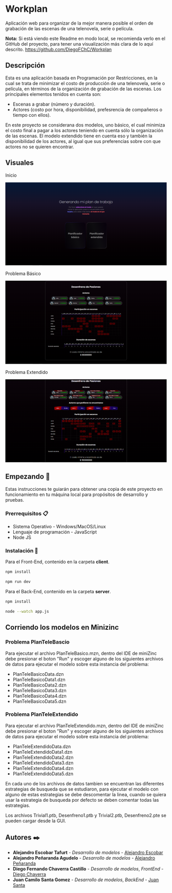 # Workplan

Aplicación web para organizar de la mejor manera posible el orden de grabación de las escenas de una telenovela, serie o película.

**Nota:** Si está viendo este Readme en modo local, se recomienda verlo en el GitHub del proyecto, para tener una visualización más clara de lo aquí descrito. https://github.com/DiegoFChC/Workplan

## Descripción

Esta es una aplicación basada en Programación por Restricciones, en la cual se trata de minimizar el costo de producción de una telenovela, serie o película, en términos de la organización de grabación de las escenas. Los principales elementos tenidos en cuenta son:

- Escenas a grabar (número y duración).
- Actores (costo por hora, disponibilidad, prefesrencia de compañeros o tiempo con ellos).

En este proyecto se considerana dos modelos, uno básico, el cual minimiza el costo final a pagar a los actores teniendo en cuenta sólo la organización de las escenas. El modelo extendido tiene en cuenta eso y también la disponibilidad de los actores, al igual que sus preferencias sobre con que actores no se quieren encontrar.

## Visuales

Inicio

![Screenshot of a comment on a GitHub issue showing an image, added in the Markdown, of an Octocat smiling and raising a tentacle.](https://github.com/DiegoFChC/Workplan/blob/main/client/public/Pantalla%201.png)

Problema Básico

![Screenshot of a comment on a GitHub issue showing an image, added in the Markdown, of an Octocat smiling and raising a tentacle.](https://github.com/DiegoFChC/Workplan/blob/main/client/public/Pantalla%202.png)

Problema Extendido

![Screenshot of a comment on a GitHub issue showing an image, added in the Markdown, of an Octocat smiling and raising a tentacle.](https://github.com/DiegoFChC/Workplan/blob/main/client/public/Pantalla%203.png)

## Empezando 🚀

Estas instrucciones te guiarán para obtener una copia de este proyecto en funcionamiento en tu máquina local para propósitos de desarrollo y pruebas.

### Prerrequisitos 📋

- Sistema Operativo - Windows/MacOS/Linux
- Lenguaje de programación - JavaScript
- Node JS

### Instalación 🔧

Para el Front-End, contenido en la carpeta **client**.

```bash
npm install
```

```bash
npm run dev
```

Para el Back-End, contenido en la carpeta **server**.

```bash
npm install
```

```bash
node --watch app.js
```
## Corriendo los modelos en Minizinc

### Problema PlanTeleBascio

Para ejecutar el archivo PlanTeleBasico.mzn, dentro del IDE de miniZinc debe presionar el boton "Run" y escoger alguno de los siguientes archivos de datos para  ejecutar el modelo sobre  esta instancia 
del problema: 

- PlanTeleBasicoData.dzn
- PlanTeleBasicoData1.dzn
- PlanTeleBasicoData2.dzn
- PlanTeleBasicoData3.dzn
- PlanTeleBasicoData4.dzn
- PlanTeleBasicoData5.dzn

### Problema PlanTeleExtendido

Para ejecutar el archivo PlanTeleExtendido.mzn, dentro del IDE de miniZinc debe presionar el boton "Run" y escoger alguno de los siguientes archivos de datos para ejecutar el modelo sobre  esta instancia del problema: 

- PlanTeleExtendidoData.dzn
- PlanTeleExtendidoData1.dzn
- PlanTeleExtendidoData2.dzn
- PlanTeleExtendidoData3.dzn
- PlanTeleExtendidoData4.dzn
- PlanTeleExtendidoData5.dzn

En cada uno de los archivos de datos tambien se encuentran las diferentes estrategias de busqueda que se estudiaron, para ejecutar el modelo con alguno de estas estrategias se debe descomentar la linea, cuando se quiera usar la estrategia de busqueda por defecto se deben comentar todas las estrategias.

Los archivos Trivial1.ptb, Desenfreno1.ptb y Trivial2.ptb, Desenfreno2.pte se pueden cargar desde la GUI.

## Autores ✒️

- **Alejandro Escobar Tafurt** - _Desarrollo de modelos_ - [Alejandro Escobar](https://github.com/alejandro19-19)
- **Alejandro Peñaranda Agudelo** - _Desarrollo de modelos_ - [Alejandro Peñaranda](https://github.com/alejandropenaranda)
- **Diego Fernando Chaverra Castillo** - _Desarrollo de modelos_, _FrontEnd_ - [Diego Chaverra](https://github.com/DiegoFChC)
- **Juan Camilo Santa Gomez** - _Desarrollo de modelos_, _BackEnd_ - [Juan Santa](https://github.com/santa51107HD)

